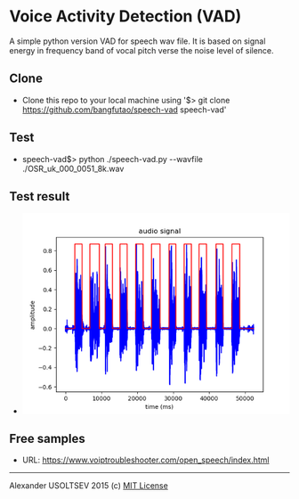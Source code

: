 # Voice Activity Detection (VAD)

A simple python version VAD for speech wav file.
It is based on signal energy in frequency band of vocal pitch verse the noise level of silence.

## Clone

- Clone this repo to your local machine using
  '$> git clone https://github.com/bangfutao/speech-vad speech-vad'
  
## Test

- speech-vad$> python ./speech-vad.py --wavfile ./OSR_uk_000_0051_8k.wav

## Test result

- ![plot](Figure_1.png)

## Free samples
- URL: https://www.voiptroubleshooter.com/open_speech/index.html



-------
Alexander USOLTSEV 2015 (c) [MIT License](https://opensource.org/licenses/MIT)
